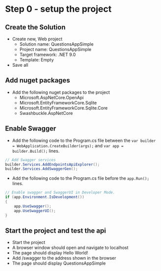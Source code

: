 # Step 0 - setup the project

## Create the Solution

* Create new, Web project
  * Solution name: QuestionsAppSimple
  * Project name: QuestionsAppSimple
  * Target framework: .NET 9.0
  * Template: Empty
* Save all

## Add nuget packages

* Add the following nuget packages to the project
  * Microsoft.AspNetCore.OpenApi
  * Microsoft.EntityFrameworkCore.Sqlite
  * Microsoft.EntityFrameworkCore.Sqlite.Core
  * Swashbuckle.AspNetCore

## Enable Swagger

* Add the following code to the Program.cs file between the `var builder = WebApplication.CreateBuilder(args);` and `var app = builder.Build();` lines.

~~~c#
// Add Swagger services
builder.Services.AddEndpointsApiExplorer();
builder.Services.AddSwaggerGen();
~~~

* Add the following code to the Program.cs file before the `app.Run();` lines.

~~~c#
// Enable swagger and SwaggerUI in Developer Mode.
if (app.Environment.IsDevelopment())
{
    app.UseSwagger();
    app.UseSwaggerUI();
}
~~~

## Start the project and test the api

* Start the project
* A browser window should open and navigate to localhost
* The page should display Hello World!
* Add /swagger to the address shown in the browser
* The page should display QuestionsAppSimple
